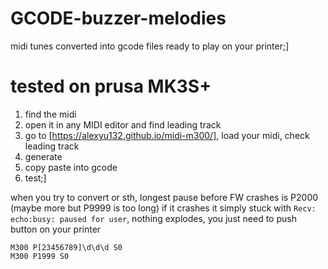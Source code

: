 # GCODE-buzzer-melodies
midi tunes converted into gcode files ready to play on your printer;]

# tested on prusa MK3S+

1. find the midi
2. open it in any MIDI editor and find leading track
4. go to [https://alexyu132.github.io/midi-m300/], load your midi, check leading track
5. generate
6. copy paste into gcode
7. test;]

when you try to convert or sth, longest pause before FW crashes is P2000 (maybe more but P9999 is too long)
if it crashes it simply stuck with `Recv: echo:busy: paused for user`, nothing explodes, you just need to push button on your printer

```
M300 P[23456789]\d\d\d S0
M300 P1999 S0
```
